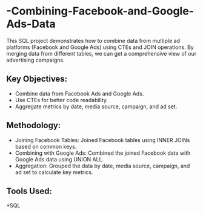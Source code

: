 # -Combining-Facebook-and-Google-Ads-Data
This SQL project demonstrates how to combine data from multiple ad platforms (Facebook and Google Ads) using CTEs and JOIN operations. By merging data from different tables, we can get a comprehensive view of our advertising campaigns.

## Key Objectives:

* Combine data from Facebook Ads and Google Ads.
* Use CTEs for better code readability.
* Aggregate metrics by date, media source, campaign, and ad set.

## Methodology:

* Joining Facebook Tables: Joined Facebook tables using INNER JOINs based on common keys.
* Combining with Google Ads: Combined the joined Facebook data with Google Ads data using UNION ALL.
* Aggregation: Grouped the data by date, media source, campaign, and ad set to calculate key metrics.

## Tools Used:

*SQL
